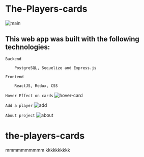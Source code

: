 # The-Players-cards

![main](https://user-images.githubusercontent.com/67078790/149646174-eb9a94f0-710c-4029-984d-12827f4d5135.png)

## This web app was built with the following technologies:

`Backend` 
```
    PostgreSQL, Sequelize and Express.js
```

`Frontend` 
```
    ReactJS, Redux, CSS
```

`Hover Effect on cards`
![hover-card](https://user-images.githubusercontent.com/67078790/149646209-108f4d45-11c7-4fbb-b62c-13a352467a28.png)


`Add a player`
![add](https://user-images.githubusercontent.com/67078790/149646233-52a6b1d1-eab1-4c69-b90b-c642f101dab6.png)


`About project`
![about](https://user-images.githubusercontent.com/67078790/149646236-5423b5ef-5e97-41df-83a0-1da0330d12f0.png)


# the-players-cards

mmmmmmmmmm
kkkkkkkkkk

